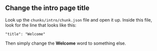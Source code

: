 ## Change the intro page title

Look up the ```chunks/intro/chunk.json``` file and open it up. Inside this file, look for the line that looks like this:

```   
"title": "Welcome"
```

Then simply change the **Welcome** word to something else.
